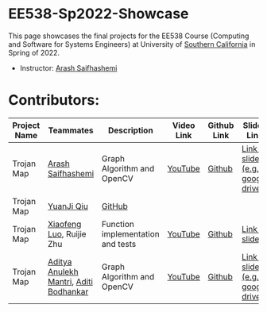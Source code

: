 # EE538-Sp2022-Showcase

This page showcases the final projects for the EE538 Course (Computing and Software for Systems Engineers) at University of [Southern California](http://usc.edu/) in Spring of 2022.

- Instructor: [Arash Saifhashemi](https://www.linkedin.com/in/ourarash/) 

# Contributors:


|Project Name| Teammates | Description |Video Link|Github Link|Slides Link|
| --- | --- | --- | --- | --- | --- |
| Trojan Map | [Arash Saifhashemi](https://www.linkedin.com/in/ourarash/)| Graph Algorithm and OpenCV | [YouTube](https://www.youtube.com/arisaif)|[Github](https://github.com/ourarash) | [Link to slides (e.g. in google drive)](http://myslides)|
| Trojan Map | [YuanJi Qiu](www.linkedin.com/in/yuanjiqiu) | [GitHub](https://github.com/RandleH)||
| Trojan Map | [Xiaofeng Luo](https://www.linkedin.com/in/xiaofeng-luo/), Ruijie Zhu | Function implementation and tests | [YouTube](https://www.youtube.com/watch?v=_KDML4Ck3SU)|[Github](https://github.com/sweetmaru) | [Link to slides](https://docs.google.com/presentation/d/1QpzHMseQR-DB8eT8BGiaITYrBkFgLCJAiU_HwsUrWQI/edit#slide=id.g126223c925a_0_72)|
| Trojan Map | [Aditya Anulekh Mantri](https://www.linkedin.com/in/aditya-anulekh/), [Aditi Bodhankar](https://www.linkedin.com/in/aditi-bodhankar/)| Graph Algorithm and OpenCV | [YouTube](https://www.youtube.com/watch?v=xsOKLaToUcI)|[Github](https://github.com/ee538/final-project-aditya-anulekh) | [Link to slides (e.g. in google drive)](https://docs.google.com/presentation/d/1RDwjfCuBQj1JHnCjStI-bwmPJfpWZXzTFTKSZTxOgOk/edit?usp=sharing)|

